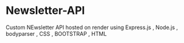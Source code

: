# Newsletter-API
Custom NEwsletter API hosted on render 
using Express.js , Node.js , bodyparser , CSS , BOOTSTRAP , HTML
